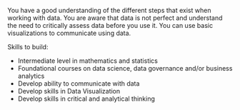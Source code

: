 You have a good understanding of the different steps that exist when working with data. You are aware that data is not perfect and understand the need to critically assess data before you use it. You can use basic visualizations to communicate using data.  

Skills to build:
* Intermediate level in mathematics and statistics
* Foundational courses on data science, data governance and/or business analytics
* Develop ability to communicate with data
* Develop skills in Data Visualization
* Develop skills in critical and analytical thinking